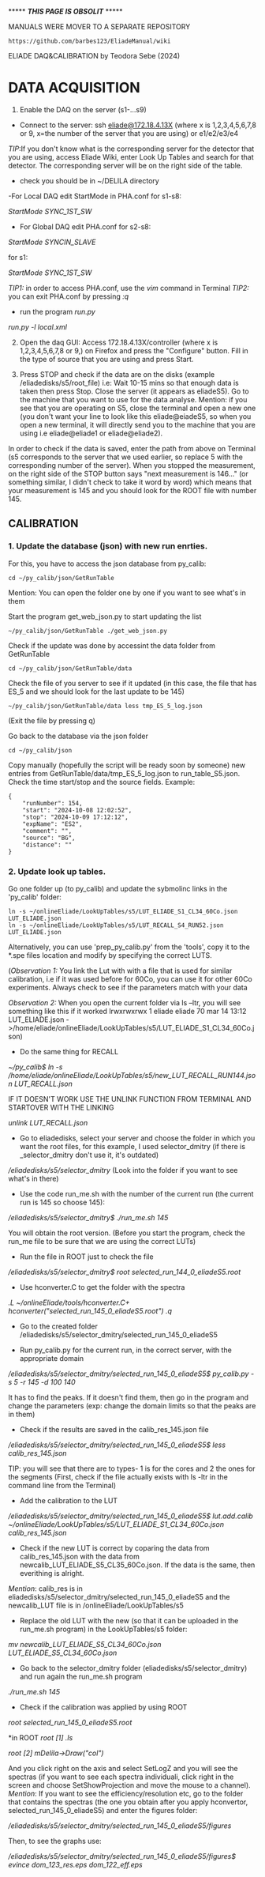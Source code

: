 ***** ***THIS PAGE IS OBSOLIT*** *****

MANUALS WERE MOVER TO A SEPARATE REPOSITORY

    https://github.com/barbes123/EliadeManual/wiki






ELIADE DAQ&CALIBRATION 
by Teodora Sebe (2024)


# DATA ACQUISITION
  
1. Enable the DAQ on the server (s1-...s9)
- Connect to the server: 
ssh eliade@172.18.4.13X (where x is 1,2,3,4,5,6,7,8 or 9, x=the number of the server that you are using) or e1/e2/e3/e4

_TIP_:If you don't know what is the corresponding server for the detector that you are using, access Eliade Wiki, enter Look Up Tables and search for that detector. The corresponding server will be on the right side of the table.

- check you should be in ~/DELILA directory

-For Local DAQ edit StartMode in PHA.conf for s1-s8:

_StartMode SYNC_1ST_SW_

- For Global DAQ edit PHA.conf for s2-s8:
  
_StartMode SYNCIN_SLAVE_

for s1:

_StartMode SYNC_1ST_SW_

_TIP1:_ in order to access PHA.conf, use the _vim_ command in Terminal
_TIP2:_  you can exit PHA.conf by pressing _:q_

- run the program _run.py_

_run.py -l local.xml_

2. Open the daq GUI: Access 172.18.4.13X/controller (where x is 1,2,3,4,5,6,7,8 or 9,) on Firefox and press the "Configure" button. Fill in the type of source that you are using and press Start.

4. Press STOP and check if the data are on the disks (example /eliadedisks/s5/root_file)
i.e: Wait 10-15 mins so that enough data is taken then press Stop. Close the server (it appears as eliadeS5). Go to the machine that you want to use for the data analyse.
Mention: if you see that you are operating on S5, close the terminal and open a new one (you don't want your line to look like this eliade@eiadeS5, so when you open a new terminal, it will directly send you to the machine that you are using i.e eliade@eliade1 or eliade@eliade2).

In order to check if the data is saved, enter the path from above on Terminal (s5 corresponds to the server that we used earlier, so replace 5 with the corresponding number of the server). When you stopped the measurement, on the right side of the STOP button says "next measurement is 146..." (or something similar, I didn't check to take it word by word) which means that your measurement is 145 and you should look for the ROOT file with number 145.


## CALIBRATION

### 1. Update the database (json) with new run enrties. 
For this, you have to access the json database from py_calib:

    cd ~/py_calib/json/GetRunTable

Mention: You can open the folder one by one if you want to see what's in them

Start the program get_web_json.py to start updating the list

    ~/py_calib/json/GetRunTable ./get_web_json.py

Check if the update was done by accessint the data folder from GetRunTable

    cd ~/py_calib/json/GetRunTable/data

Check the file of you server to see if it updated (in this case, the file that has ES_5 and we should look for the last update to be 145)

    ~/py_calib/json/GetRunTable/data less tmp_ES_5_log.json
    
(Exit the file by pressing q)

Go back to the database via the json folder

    cd ~/py_calib/json

Copy manually (hopefully the script will be ready soon by someone) new entries from  GetRunTable/data/tmp_ES_5_log.json to run_table_S5.json. Check the time start/stop and the source fields. Example:


    {
        "runNumber": 154,
        "start": "2024-10-08 12:02:52",
        "stop": "2024-10-09 17:12:12",
        "expName": "ES2",
        "comment": "",
        "source": "BG",
        "distance": ""
    }

### 2. Update look up tables. 

Go one folder up (to py_calib) and update the sybmolinc links in the 'py_calib' folder:

    ln -s ~/onlineEliade/LookUpTables/s5/LUT_ELIADE_S1_CL34_60Co.json LUT_ELIADE.json
    ln -s ~/onlineEliade/LookUpTables/s5/LUT_RECALL_S4_RUN52.json LUT_ELIADE.json

Alternatively, you can use 'prep_py_calib.py' from the 'tools', copy it to the *.spe files location and modify by specifying the correct LUTS.

(_Observation 1:_ You link the Lut with with a file that is used for similar calibration, i.e if it was used before for 60Co, you can use it for other 60Co experiments. Always check to see if the parameters match with your data

_Observation 2:_ When you open the current folder via ls –ltr, you will see something like this if it worked
lrwxrwxrwx 1 eliade eliade 70 mar 14 13:12 LUT_ELIADE.json ->/home/eliade/onlineEliade/LookUpTables/s5/LUT_ELIADE_S1_CL34_60Co.json)

- Do the same thing for RECALL

_~/py_calib$ ln -s /home/eliade/onlineEliade/LookUpTables/s5/new_LUT_RECALL_RUN144.json LUT_RECALL.json_ 

IF IT DOESN'T WORK USE THE UNLINK FUNCTION FROM TERMINAL AND STARTOVER WITH THE LINKING

_unlink LUT_RECALL.json_

- Go to eliadedisks, select your server and choose the folder in which you want the root files, for this example, I used selector_dmitry (if there is _selector_dmitry don't use it, it's outdated)

_/eliadedisks/s5/selector_dmitry_
(Look into the folder if you want to see what's in there)

- Use the code run_me.sh with the number of the current run (the current run is 145 so choose 145):

_/eliadedisks/s5/selector_dmitry$ ./run_me.sh 145_

You will obtain the root version.
(Before you start the program, check the run_me file to be sure that we are using the correct LUTs)

- Run the file in ROOT just to check the file

_/eliadedisks/s5/selector_dmitry$ root selected_run_144_0_eliadeS5.root_

- Use hconverter.C to get the folder with the spectra

_.L ~/onlineEliade/tools/hconverter.C+_
_hconverter("selected_run_145_0_eliadeS5.root")_
_.q_

- Go to the created folder /eliadedisks/s5/selector_dmitry/selected_run_145_0_eliadeS5

- Run py_calib.py for the current run, in the correct server, with the appropriate domain

_/eliadedisks/s5/selector_dmitry/selected_run_145_0_eliadeS5$ py_calib.py -s 5 -r 145 -d 100 140_

It has to find the peaks. If it doesn't find them, then go in the program and change the parameters (exp: change the domain limits so that the peaks are in them)

- Check if the results are saved in the calib_res_145.json file

_/eliadedisks/s5/selector_dmitry/selected_run_145_0_eliadeS5$ less calib_res_145.json_

TIP: you will see that there are to types- 1 is for the cores and 2 the ones for the segments
(First, check if the file actually exists with ls -ltr in the command line from the Terminal)

- Add the calibration to the LUT

_/eliadedisks/s5/selector_dmitry/selected_run_145_0_eliadeS5$ lut.add.calib ~/onlineEliade/LookUpTables/s5/LUT_ELIADE_S1_CL34_60Co.json calib_res_145.json_

- Check if the new LUT is correct by coparing the data from calib_res_145.json with the data from newcalib_LUT_ELIADE_S5_CL35_60Co.json. If the data is the same, then everithing is alright.

_Mention_: calib_res is in eliadedisks/s5/selector_dmitry/selected_run_145_0_eliadeS5 and the newcalib_LUT file is in /onlineEliade/LookUpTables/s5

- Replace the old LUT with the new (so that it can be uploaded in the run_me.sh program) in the LookUpTables/s5 folder:

_mv newcalib_LUT_ELIADE_S5_CL34_60Co.json LUT_ELIADE_S5_CL34_60Co.json_

- Go back to the selector_dmitry folder (eliadedisks/s5/selector_dmitry) and run again the run_me.sh program

_./run_me.sh 145_

- Check if the calibration was applied by using ROOT

_root selected_run_145_0_eliadeS5.root_

*in ROOT
_root [1] .ls_

_root [2] mDelila->Draw("col")_

And you click right on the axis and select SetLogZ and you will see the spectras (if you want to see each spectra individuali, click right in the screen and choose SetShowProjection and move the mouse to a channel).
_Mention_: If you want to see the efficiency/resolution etc, go to the folder that contains the spectras (the one you obtain after you apply hconvertor, selected_run_145_0_eliadeS5) and enter the figures folder:

_/eliadedisks/s5/selector_dmitry/selected_run_145_0_eliadeS5/figures_

Then, to see the graphs use:

_/eliadedisks/s5/selector_dmitry/selected_run_145_0_eliadeS5/figures$ evince dom_123_res.eps dom_122_eff.eps_
